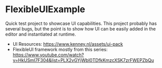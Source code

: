 # FlexibleUIExample
Quick test project to showcase UI capabilities.
This project probably has several bugs, but the point is to show how UI can be easily added in the editor and instantiated at runtime.

- UI Resources: https://www.kenney.nl/assets/ui-pack
- FlexibleUI framework mostly from this series: https://www.youtube.com/watch?v=HkUSmI7F304&list=PLX2vGYjWbI0TDfkKmzcXSK7zrFWEPZbQu
